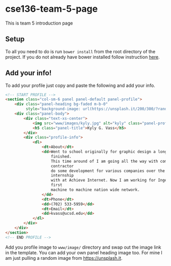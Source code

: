 # cse136-team-5-page
This is team 5 introduction page

## Setup
To all you need to do is run `bower install` from the root directory of the project. If you do not already have bower 
installed follow instruction [here](http://bower.io/#install-bower).

## Add your info!
To add your profile just copy and paste the following and add your info.
```html
<!-- START PROFILE -->
<section class="col-sm-6 panel panel-default panel-profile">
    <div class="panel-heading bg-faded m-b-0"
         style="background-image: url(https://unsplash.it/200/300/?random&blur);"></div>
    <div class="panel-body">
        <div class="text-xs-center">
            <img src="www/images/kyly.jpg" alt="kyly" class="panel-profile-img">
            <h5 class="panel-title">Kyly G. Vass</h5>
        </div>
        <div class="profile-info">
            <dl>
                <dt>About</dt>
                <dd>Went to school originally for graphic design a long, long, time ago but never really
                    finished.
                    This time around of I am going all the way with computer science. I have worked as a
                    contractor
                    do some development for various companies over the past couple of years. Had a short
                    internship
                    with at Achieve Internet. Now I am working for Ingenue doing enterprise development for the
                    first
                    machine to machine nation wide network.
                </dd>
                <dt>Phone</dt>
                <dd>(702) 533-5959</dd>
                <dt>Email</dt>
                <dd>kvass@ucsd.edu</dd>
            </dl>
        </div>
    </div>
</section>
<!-- END PROFILE -->
```

Add you profile image to `www/image/` directory and swap out the image link in the template. You can add your own panel
heading image too. For mine I am just pulling a random image from https://unsplash.it.